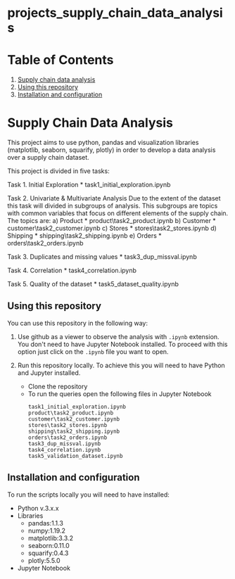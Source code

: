 # projects_supply_chain_data_analysis

# Table of Contents
1. [Supply chain data analysis](#supply-chain-data-analysis)
2. [Using this repository](#using-this-repository)
3. [Installation and configuration](#installation-and-configuration)



# Supply Chain Data Analysis

This project aims to use python, pandas and visualization libraries (matplotlib, seaborn, squarify, plotly) in order to 
develop a data analysis over a supply chain dataset. 

This project is divided in five tasks:

Task 1. Initial Exploration
    * task1_initial_exploration.ipynb

Task 2. Univariate & Multivariate Analysis
    Due to the extent of the dataset this task will divided in subgroups of analysis. This subgroups are topics
    with common variables that focus on different elements of the supply chain. The topics are:
        a) Product
        * product\task2_product.ipynb
        b) Customer
        * customer\task2_customer.ipynb
        c) Stores
        * stores\task2_stores.ipynb
        d) Shipping
        * shipping\task2_shipping.ipynb
        e) Orders
        * orders\task2_orders.ipynb

Task 3. Duplicates and missing values 
    * task3_dup_missval.ipynb

Task 4. Correlation
    * task4_correlation.ipynb

Task 5. Quality of the dataset
    * task5_dataset_quality.ipynb



## Using this repository

You can use this repository in the following way:  

1. Use github as a viewer to observe the analysis with ```.ipynb``` extension. You don't need to have Jupyter Notebook 
installed. To proceed with this option just click on the ```.ipynb``` file you want to open. 

2. Run this repository locally. To achieve this you will need to have Python and Jupyter installed.
    * Clone the repository
    * To run the queries open the following files in Jupyter Notebook
      ```
      task1_initial_exploration.ipynb
      product\task2_product.ipynb
      customer\task2_customer.ipynb
      stores\task2_stores.ipynb
      shipping\task2_shipping.ipynb
      orders\task2_orders.ipynb
      task3_dup_missval.ipynb
      task4_correlation.ipynb
      task5_validation_dataset.ipynb
      ```
  
## Installation and configuration
To run the scripts locally you will need to have installed:

* Python v.3.x.x
* Libraries
    * pandas:1.1.3
    * numpy:1.19.2
    * matplotlib:3.3.2
    * seaborn:0.11.0
    * squarify:0.4.3
    * plotly:5.5.0
* Jupyter Notebook
